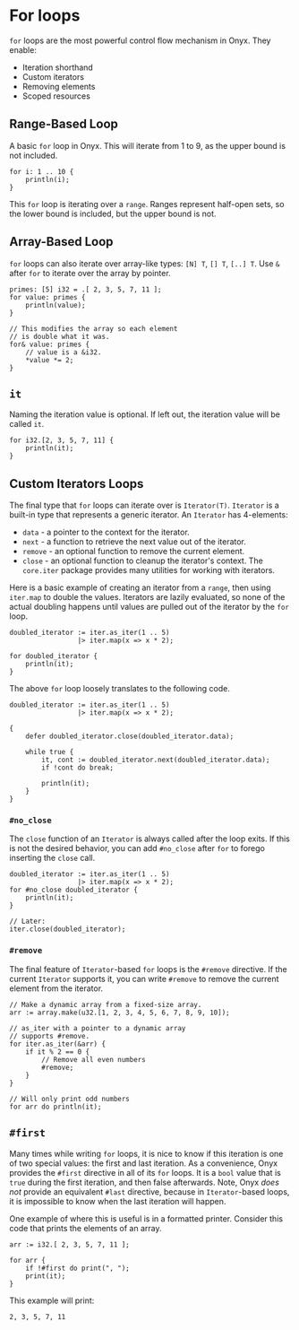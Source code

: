 # For loops
`for` loops are the most powerful control flow mechanism in Onyx. They enable:
- Iteration shorthand
- Custom iterators
- Removing elements
- Scoped resources

## Range-Based Loop

A basic `for` loop in Onyx. This will iterate from 1 to 9, as the upper bound is not included.
```onyx
for i: 1 .. 10 {
    println(i);
}
```
This `for` loop is iterating over a `range`. Ranges represent half-open sets, so the lower bound is included, but the upper bound is not.

## Array-Based Loop
`for` loops can also iterate over array-like types: `[N] T`, `[] T`, `[..] T`. Use `&` after `for` to iterate over the array by pointer.
```onyx
primes: [5] i32 = .[ 2, 3, 5, 7, 11 ];
for value: primes {
    println(value);
}

// This modifies the array so each element
// is double what it was.
for& value: primes {
    // value is a &i32.
    *value *= 2;
}
```

## `it`

Naming the iteration value is optional. If left out, the iteration value will be called `it`.
```onyx
for i32.[2, 3, 5, 7, 11] {
    println(it);
}
```


## Custom Iterators Loops

The final type that `for` loops can iterate over is `Iterator(T)`. `Iterator` is a built-in type that represents a generic iterator. An `Iterator` has 4-elements:
- `data` - a pointer to the context for the iterator.
- `next` - a function to retrieve the next value out of the iterator.
- `remove` - an optional function to remove the current element.
- `close` - an optional function to cleanup the iterator's context.
The `core.iter` package provides many utilities for working with iterators.

Here is a basic example of creating an iterator from a `range`, then using `iter.map` to double the values. Iterators are lazily evaluated, so none of the actual doubling happens until values are pulled out of the iterator by the `for` loop.
```onyx
doubled_iterator := iter.as_iter(1 .. 5)
                 |> iter.map(x => x * 2);

for doubled_iterator {
    println(it);
}
```

The above `for` loop loosely translates to the following code.
```onyx
doubled_iterator := iter.as_iter(1 .. 5)
                 |> iter.map(x => x * 2);

{
    defer doubled_iterator.close(doubled_iterator.data);

    while true {
        it, cont := doubled_iterator.next(doubled_iterator.data);
        if !cont do break;    

        println(it);
    }
}
```

### `#no_close`

The `close` function of an `Iterator` is always called after the loop exits. If this is not the desired behavior, you can add `#no_close` after `for` to forego inserting the `close` call.
```onyx
doubled_iterator := iter.as_iter(1 .. 5)
                 |> iter.map(x => x * 2);
for #no_close doubled_iterator {
    println(it);
}

// Later:
iter.close(doubled_iterator);
```

### `#remove`

The final feature of `Iterator`-based `for` loops is the `#remove` directive. If the current `Iterator` supports it, you can write `#remove` to remove the current element from the iterator.
```onyx
// Make a dynamic array from a fixed-size array.
arr := array.make(u32.[1, 2, 3, 4, 5, 6, 7, 8, 9, 10]);

// as_iter with a pointer to a dynamic array 
// supports #remove.
for iter.as_iter(&arr) {
    if it % 2 == 0 {
        // Remove all even numbers
        #remove;
    }
}

// Will only print odd numbers
for arr do println(it);
```

## `#first`

Many times while writing `for` loops, it is nice to know if this iteration is one of two special values: the first and last iteration.
As a convenience, Onyx provides the `#first` directive in all of its `for` loops.
It is a `bool` value that is `true` during the first iteration, and then false afterwards.
Note, Onyx *does not* provide an equivalent `#last` directive, because in `Iterator`-based loops, it is impossible to know when the last iteration will happen.

One example of where this is useful is in a formatted printer. Consider this code that prints the elements of an array.
```onyx
arr := i32.[ 2, 3, 5, 7, 11 ];

for arr {
    if !#first do print(", ");
    print(it);
}
```
This example will print:
```
2, 3, 5, 7, 11
```

